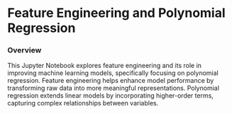 # Feature Engineering and Polynomial Regression
### Overview
This Jupyter Notebook explores feature engineering and its role in improving machine learning models, specifically focusing on polynomial regression. Feature engineering helps enhance model performance by transforming raw data into more meaningful representations. Polynomial regression extends linear models by incorporating higher-order terms, capturing complex relationships between variables.
